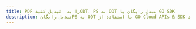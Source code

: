 ---title: PDF را به  تبدیل کنیدODT، PS به ODT مبدل رایگان یا GO SDKdescription: تبدیل رایگانPS به ODT با استفاده از GO Cloud APIs & SDK همچنین اسناد PDF را در Cloud ایجاد، ویرایش و رندر کنید.---